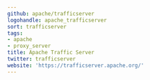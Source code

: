 ```yaml
---
github: apache/trafficserver
logohandle: apache_trafficserver
sort: trafficserver
tags:
- apache
- proxy_server
title: Apache Traffic Server
twitter: trafficserver
website: 'https://trafficserver.apache.org/'
---
```

